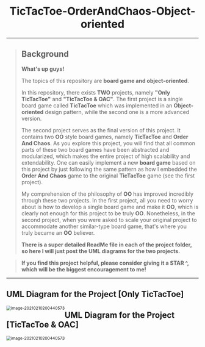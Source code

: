 <h1 align = "center">TicTacToe-OrderAndChaos-Object-oriented</h1>

---

> ## Background
>
> **What's up guys!** 
>
> The topics of this repository are **board game and object-oriented**.  
>
> In this repository, there exists **TWO** projects, namely **"Only TicTacToe"** and **"TicTacToe & OAC"**. The first project is a single board game called **TicTacToe** which was implemented in an **Object-oriented** design pattern, while the second one is a more advanced version. 
>
> The second project serves as the final version of this project. It contains two **OO** style board games, namely **TicTacToe** and **Order And Chaos**. As you explore this project, you will find that all common parts of these two board games have been abstracted and modularized, which makes the entire project of high scalability and extendability. One can easily implement a new **board game** based on this project by just following the same pattern as how I embedded the **Order And Chaos** game to the original **TicTacToe** game (see the first project). 
>
> My comprehension of the philosophy of **OO** has improved incredibly through these two projects. In the first project, all you need to worry about is how to develop a single board game and make it **OO**, which is clearly not enough for this project to be truly **OO**. Nonetheless, in the second project, when you were asked to scale your original project to accommodate another similar-type board game, that's where you truly became an **OO** believer. 
>
> **There is a super detailed ReadMe file in each of the project folder, so here I will just post the UML diagrams for the two projects.**

> **If you find this project helpful, please consider giving it a STAR ^, which will be the biggest encouragement to me!**

---



## UML Diagram for the Project [Only TicTacToe]

<img src="https://github.com/Superkakayong/Trivia/blob/master/Project_Images/TicTacToe-I-Object-oriented/UML.jpeg" alt="image-20210210200440573" style="zoom:75%; float: left" />

## UML Diagram for the Project [TicTacToe & OAC]

<img src="https://github.com/Superkakayong/Trivia/blob/master/Project_Images/TicTacToe-I-Object-oriented/TTT%20II%20-%20UML.jpeg" alt="image-20210210200440573" style="zoom:75%; float: left" />


